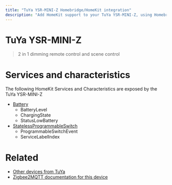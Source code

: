 ```yaml
---
title: "TuYa YSR-MINI-Z Homebridge/HomeKit integration"
description: "Add HomeKit support to your TuYa YSR-MINI-Z, using Homebridge, Zigbee2MQTT and homebridge-z2m."
---
```

<!---
This file has been GENERATED using src/docgen/docgen.ts
DO NOT EDIT THIS FILE MANUALLY!
-->
# TuYa YSR-MINI-Z
> 2 in 1 dimming remote control and scene control


# Services and characteristics
The following HomeKit Services and Characteristics are exposed by
the TuYa YSR-MINI-Z

* [Battery](../../battery.md)
  * BatteryLevel
  * ChargingState
  * StatusLowBattery
* [StatelessProgrammableSwitch](../../action.md)
  * ProgrammableSwitchEvent
  * ServiceLabelIndex


# Related
* [Other devices from TuYa](../index.md#tuya)
* [Zigbee2MQTT documentation for this device](https://www.zigbee2mqtt.io/devices/YSR-MINI-Z.html)